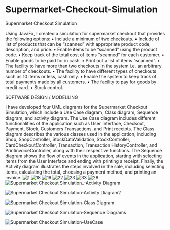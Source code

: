 # Supermarket-Checkout-Simulation
Supermarket Checkout Simulation

Using JavaFx, I created a simulation for supermarket checkout that provides the following options:
• Include a minimum of two checkouts.
• Include of list of products that can be “scanned” with appropriate product code, description, and price.
• Enable items to be “scanned” using the product code.
• Keep track of the total cost of items “scanned” for each customer.
• Enable goods to be paid for in cash.
• Print out a list of items “scanned”.
• The facility to have more than two checkouts in the system i.e. an arbitrary number of checkouts.
• The facility to have different types of checkouts such as 10 items or less, cash only.
• Enable the system to keep track of total payments made by all customers.
• The facility to pay for goods by credit card.
• Stock control.

SOFTWARE DESIGN / MODELLING

I have developed four UML diagrams for the Supermarket Checkout Simulation, which include a Use Case diagram, 
Class diagram, Sequence diagram, and  activity diagram. The Use Case diagram includes different functionalities of 
the application such as User Interface, Checkout, Payment, Stock, Customers Transactions, and Print receipts. The 
Class diagram describes the various classes used in the application, including Shop, ShopController, StockDataValidation, 
StockController, CardCheckoutController, Transaction, Transaction HistoryController, and PrintinvoiceController, along with 
their respective functions. The Sequence diagram shows the flow of events in the application, starting with selecting items 
from the User Interface and ending with printing a receipt. Finally, the Activity diagram illustrates the steps involved in the sale, 
including selecting items, calculating the total, choosing a payment method, and printing an invoice.
![1](https://user-images.githubusercontent.com/72950401/236645655-e3cfde6d-d11d-4a0b-b100-2d6becc67a60.jpg)
![18](https://user-images.githubusercontent.com/72950401/236645679-ffd202fd-c44e-4980-ac20-26c56b8e6204.jpg)
![19](https://user-images.githubusercontent.com/72950401/236645685-b887b228-ef1e-4edd-b85d-236d2f1eb96c.jpg)
![22](https://user-images.githubusercontent.com/72950401/236645693-ff39d28a-f957-4eee-a8eb-d79e594c7bbd.jpg)
![23](https://user-images.githubusercontent.com/72950401/236645696-517f4b64-3d79-4b0d-be8f-da17c1bb400a.jpg)
![33](https://user-images.githubusercontent.com/72950401/236645702-86e90457-1c93-4476-aa1c-1e3389e52db0.jpg)
![28](https://user-images.githubusercontent.com/72950401/236645699-9ff5ba7d-03e8-4b57-abb4-e7c196129867.jpg)
![Supermarket Checkout Simulation_-Activity Diagram](https://user-images.githubusercontent.com/72950401/236645741-3e113a87-63c4-4c21-b8b9-4b4d52dab913.jpg)

![Supermarket Checkout Simulation-Activity Diagram2](https://user-images.githubusercontent.com/72950401/236645766-ce5e8040-97c5-4c38-87d5-2b7c7e0ffc7c.jpg)

![Supermarket Checkout Simulation-Class Diagram](https://user-images.githubusercontent.com/72950401/236645769-836ef121-77db-492e-811c-decdf783d4c9.jpg)


![Supermarket Checkout Simulation-Sequence Diagrams](https://user-images.githubusercontent.com/72950401/236645774-0302afd6-028f-4177-bef1-5292e639876b.jpg)

![Supermarket Checkout Simulation-UseCase](https://user-images.githubusercontent.com/72950401/236645775-02606acd-224a-42ca-9a89-8751a5959516.jpg)
